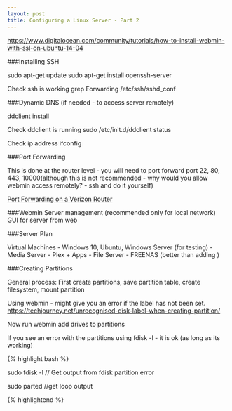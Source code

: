 ```yaml
---
layout: post
title: Configuring a Linux Server - Part 2
---
```


https://www.digitalocean.com/community/tutorials/how-to-install-webmin-with-ssl-on-ubuntu-14-04

###Installing SSH

sudo apt-get update
sudo apt-get install openssh-server

Check ssh is working
grep Forwarding /etc/ssh/sshd_conf

###Dynamic DNS (if needed - to access server remotely)

ddclient install

Check ddclient is running
sudo /etc/init.d/ddclient status

Check ip address
ifconfig


###Port Forwarding

This is done at the router level - you will need to port forward port 22, 80, 443, 10000(although this is not recommended - why would you allow webmin access remotely? - ssh and do it yourself)

[Port Forwarding on a Verizon Router](/2015-10-29-Port-Forwarding)



###Webmin
Server management (recommended only for local network)
GUI for server from web


###Server Plan

Virtual Machines
		- Windows 10, Ubuntu, Windows Server (for testing)
	- Media Server
		- Plex + Apps
	- File Server
		- FREENAS (better than adding )


###Creating Partitions

General process: First create partitions, save partition table, create filesystem, mount partition

Using webmin - might give you an error if the label has not been set.
https://techjourney.net/unrecognised-disk-label-when-creating-partition/

Now run webmin
add drives to partitions

If you see an error with the partitions using fdisk -l - it is ok (as long as its working)

{% highlight bash %}

sudo fdisk -l
// Get output from fdisk partition error

sudo parted
//get loop output

{% highlightend %}




